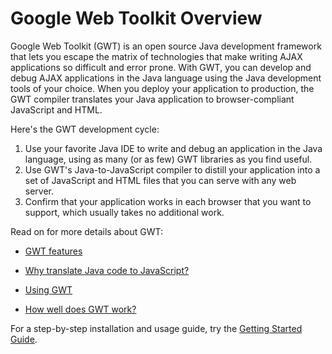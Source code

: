 # Google Web Toolkit Overview #

Google Web Toolkit (GWT) is an open source Java development framework that lets you escape the matrix of technologies that make writing AJAX applications so difficult and error prone. With GWT, you can develop and debug AJAX applications in the Java language using the Java development tools of your choice. When you deploy your application to production, the GWT compiler translates your Java application to browser-compliant JavaScript and HTML.

Here's the GWT development cycle:

  1. Use your favorite Java IDE to write and debug an application in the Java language, using as many (or as few) GWT libraries as you find useful.
  1. Use GWT's Java-to-JavaScript compiler to distill your application into a set of JavaScript and HTML files that you can serve with any web server.
  1. Confirm that your application works in each browser that you want to support, which usually takes no additional work.

Read on for more details about GWT:

  * [GWT features](OverviewFeatures.md)

  * [Why translate Java code to JavaScript?](OverviewWhyTranslate.md)

  * [Using GWT](OverviewUsingGWT.md)

  * [How well does GWT work?](OverviewHowWellDoesGWTWork.md)

For a step-by-step installation and usage guide, try the [Getting Started Guide](GettingStarted.md).
